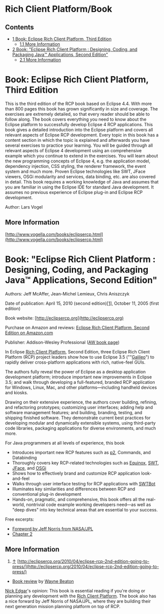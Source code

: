 

Rich Client Platform/Book
=========================

Contents
--------

*   [1 Book: Eclipse Rich Client Platform, Third Edition](#book-eclipse-rich-client-platform-third-edition)
    *   [1.1 More Information](#More-Information)
*   [2 Book: "Eclipse Rich Client Platform : Designing, Coding, and Packaging Java™ Applications, Second Edition"](#book-eclipse-rich-client-platform-designing-coding-and-packaging-java-applications-second-edition)
    *   [2.1 More Information](#More-Information-1)

Book: Eclipse Rich Client Platform, Third Edition
=================================================

This is the third edition of the RCP book based on Eclipse 4.4. 
With more than 800 pages this book has grown significantly in size and coverage. 
The exercises are extremely detailed, so that every reader should be able to follow along. 
The book covers everything you need to know about the Eclipse platform to successfully develop Eclipse 4 RCP applications. 
This book gives a detailed introduction into the Eclipse platform and covers all relevant aspects of Eclipse RCP development. 
Every topic in this book has a content section in which the topic is explained and afterwards you have several exercises to practice your learning. 
You will be guided through all relevant aspects of Eclipse 4 development using an comprehensive example which you continue to extend in the exercises. 
You will learn about the new programming concepts of Eclipse 4, e.g. the application model, dependency injection, CSS styling, the renderer framework, the event system and much more. 
Proven Eclipse technologies like SWT, JFace viewers, OSGi modularity and services, data binding, etc. are also covered in detail. 
This book requires a working knowledge of Java and assumes that you are familiar in using the Eclipse IDE for standard Java development. 
It assumes no previous experience of Eclipse plug-in and Eclipse RCP development.

Author: Lars Vogel

More Information
----------------

[http://www.vogella.com/books/eclipsercp.html](http://www.vogella.com/books/eclipsercp.html)

Book: "Eclipse Rich Client Platform : Designing, Coding, and Packaging Java™ Applications, Second Edition"
==========================================================================================================

Authors: Jeff McAffer, Jean-Michel Lemieux, Chris Aniszczyk

Date of publication: April 15, 2010 (second edition)[\[1\]](#cite-note-1), October 11, 2005 (first edition)

Book website: [http://eclipsercp.org](http://eclipsercp.org)

Purchase on Amazon and reviews: [Eclipse Rich Client Platform, Second Edition on Amazon.com](http://amzn.to/fK3Tky)

Publisher: Addison-Wesley Professional ([AW book page](http://www.awprofessional.com/title/0321334612))

In Eclipse [Rich Client Platform](/Rich_Client_Platform "Rich Client Platform"), Second Edition, three Eclipse Rich Client Platform (RCP) project leaders show how to use Eclipse 3.5 (""[Galileo](/Galileo "Galileo")") to rapidly deliver cross-platform applications with rich, native-feel GUIs.

The authors fully reveal the power of Eclipse as a desktop application development platform; introduce important new improvements in Eclipse 3.5; and walk through developing a full-featured, branded RCP application for Windows, Linux, Mac, and other platforms—including handheld devices and kiosks.

Drawing on their extensive experience, the authors cover building, refining, and refactoring prototypes; customizing user interfaces; adding help and software management features; and building, branding, testing, and shipping finished software. They demonstrate current best practices for developing modular and dynamically extensible systems, using third-party code libraries, packaging applications for diverse environments, and much more.

For Java programmers at all levels of experience, this book

*   Introduces important new RCP features such as [p2](/P2 "P2"), Commands, and Databinding
*   Thoroughly covers key RCP-related technologies such as [Equinox](/Equinox "Equinox"), [SWT](/SWT "SWT"), [JFace](/JFace "JFace"), and [OSGi](/OSGi "OSGi")
*   Shows how to effectively brand and customize RCP application look-and-feel
*   Walks through user interface testing for RCP applications with [SWTBot](/SWTBot "SWTBot")
*   Illuminates key similarities and differences between RCP and conventional plug-in development
*   Hands-on, pragmatic, and comprehensive, this book offers all the real-world, nontrivial code example working developers need—as well as "deep dives" into key technical areas that are essential to your success.

Free excerpts:

*   [Foreword by Jeff Norris from NASA/JPL](http://eclipsercp.org/book/chapters/RCP_Foreward2.pdf)
*   [Chapter 2](http://eclipsercp.org/book/chapters/RCP_Chapter02.pdf)

More Information
----------------

1.  [↑](#cite-ref-1) [http://eclipsercp.org/2010/04/eclipse-rcp-2nd-edition-going-to-press/](http://eclipsercp.org/2010/04/eclipse-rcp-2nd-edition-going-to-press/)

*   [Book review](http://www.eclipsezone.com/articles/rcp-review) by [Wayne Beaton](http://wbeaton.blogspot.com)

[Nick Edgar](/Nick_Edgar "Nick Edgar")'s opinion: This book is essential reading if you're doing or planning any development with the [Rich Client Platform](/Rich_Client_Platform "Rich Client Platform"). The book also has a nice forward by Jeff Norris of NASA/JPL, where they are building their next generation mission planning platform on top of RCP.

